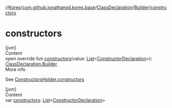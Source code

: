 //[Kores](../../../index.md)/[com.github.jonathanxd.kores.base](../../index.md)/[ClassDeclaration](../index.md)/[Builder](index.md)/[constructors](constructors.md)



# constructors  
[jvm]  
Content  
open override fun [constructors](constructors.md)(value: [List](https://kotlinlang.org/api/latest/jvm/stdlib/kotlin.collections/-list/index.html)<[ConstructorDeclaration](../../-constructor-declaration/index.md)>): [ClassDeclaration.Builder](index.md)  
More info  


See [ConstructorsHolder.constructors](../../-constructors-holder/constructors.md)

  


[jvm]  
Content  
var [constructors](constructors.md): [List](https://kotlinlang.org/api/latest/jvm/stdlib/kotlin.collections/-list/index.html)<[ConstructorDeclaration](../../-constructor-declaration/index.md)>  




